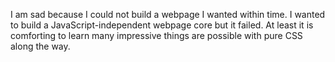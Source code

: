 I am sad because I could not build a webpage I wanted within time.
I wanted to build a JavaScript-independent webpage core but it failed.
At least it is comforting to learn many impressive things are possible with pure CSS along the way.
